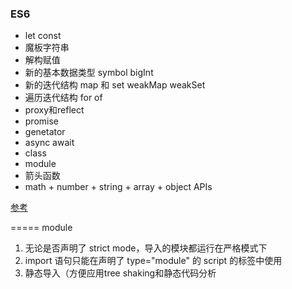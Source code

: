 ### ES6
- let const
- 魔板字符串
- 解构赋值
- 新的基本数据类型 symbol bigInt
- 新的迭代结构  map 和 set  weakMap  weakSet 
- 遍历迭代结构  for of
- proxy和reflect
- promise
- genetator
- async await
- class
- module
- 箭头函数
- math + number + string + array + object APIs

[参考](https://github.com/lukehoban/es6features#readme)

=====
module

1. 无论是否声明了 strict mode，导入的模块都运行在严格模式下
2. import 语句只能在声明了 type="module" 的 script 的标签中使用
3. 静态导入（方便应用tree shaking和静态代码分析